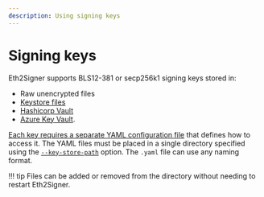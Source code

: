 ```yaml
---
description: Using signing keys
---
```


# Signing keys

Eth2Signer supports BLS12-381 or secp256k1 signing keys stored in:

* Raw unencrypted files
* [Keystore files](https://github.com/ethereum/EIPs/blob/master/EIPS/eip-2335.md)
* [Hashicorp Vault](../HowTo/Store-Keys/Use-Hashicorp.md)
* [Azure Key Vault](../HowTo/Store-Keys/Use-Azure.md).

[Each key requires a separate YAML configuration file] that defines how to access it.
The YAML files must be placed in a single directory specified using the
[`--key-store-path`](../Reference/CLI/CLI-Syntax.md#key-store-path) option. The `.yaml` file can
use any naming format.

!!! tip
    Files can be added or removed from the directory without needing to
    restart Eth2Signer.

<!-- Link -->
[Each key requires a separate YAML configuration file]: ../Reference/Key-Configuration-Files.md
